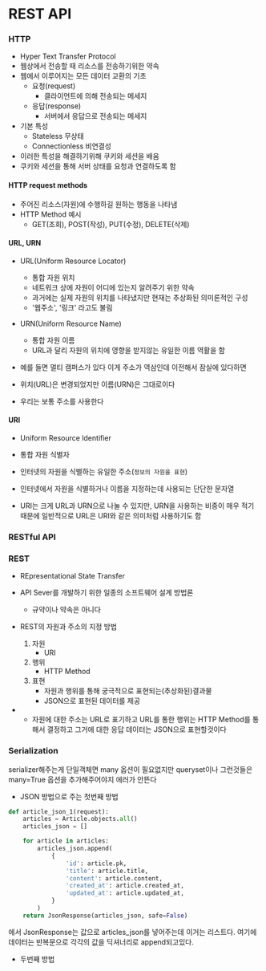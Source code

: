 # REST API

### HTTP

- Hyper Text Transfer Protocol
- 웹상에서 전송할 때 리소스를 전송하기위한 약속
- 웹에서 이루어지는 모든 데이터 교환의 기초
  - 요청(request)
    - 클라이언트에 의해 전송되는 메세지
  - 응답(response)
    - 서버에서 응답으로 전송되는 메세지
- 기본 특성
  - Stateless 무상태
  - Connectionless 비연결성
- 이러한 특성을 해결하기위해 쿠키와 세션을 배움
- 쿠키와 세션을 통해 서버 상태를 요청과 연결하도록 함



#### HTTP request methods

- 주어진 리소스(자원)에 수행하길 원하는 행동을 나타냄
- HTTP Method 예시
  - GET(조회), POST(작성), PUT(수정), DELETE(삭제)



#### URL, URN

- URL(Uniform Resource Locator)
  - 통합 자원 위치
  - 네트워크 상에 자원이 어디에 있는지 알려주기 위한 약속
  - 과거에는 실제 자원의 위치를 나타냈지만 현재는 추상화된 의미론적인 구성
  - '웹주소', '링크' 라고도 불림

- URN(Uniform Resource Name)
  - 통합 자원 이름
  - URL과 달리 자원의 위치에 영향을 받지않는 유일한 이름 역활을 함

- 예를 들면 멀티 캠퍼스가 있다 이게 주소가 역삼인데 이전해서 잠실에 있다하면
- 위치(URL)은 변경되었지만 이름(URN)은 그대로이다
- 우리는 보통 주소를 사용한다



#### URl

- Uniform Resource ldentifier
- 통합 자원 식별자
- 인터넷의 자원을 식별하는 유일한 주소(`정보의 자원을 표현`)
- 인터넷에서 자원을 식별하거나 이름을 지정하는데 사용되는 단단한 문자열



- URI는 크게 URL과 URN으로 나눌 수 있지만, URN을 사용하는 비중이 매우 적기 때문에 일반적으로 URL은 URI와 같은 의미처럼 사용하기도 함







###  RESTful API

### REST

- REpresentational State Transfer
- API Sever를 개발하기 위한 일종의 소프트웨어 설계 방법론
  - 규약이나 약속은 아니다



- REST의 자원과 주소의 지정 방법
  1. 자원
     - URI
  2. 행위
     - HTTP Method
  3. 표현
     - 자원과 행위를 통해 궁극적으로 표현되는(추상화된)결과물
     - JSON으로 표현된 데이터를 제공
- - 자원에 대한 주소는 URL로 표기하고 URL를 통한 행위는 HTTP Method를 통해서 결정하고 그거에 대한 응답 데이터는 JSON으로 표현할것이다



### Serialization

serializer해주는게 단일객체면 many 옵션이 필요없지만 queryset이나 그런것들은 many=True 옵션을 추가해주어야지 에러가 안뜬다



- JSON 방법으로 주는 첫번째 방법

```python
def article_json_1(request):
    articles = Article.objects.all()
    articles_json = []

    for article in articles:
        articles_json.append(
            {
                'id': article.pk,
                'title': article.title,
                'content': article.content,
                'created_at': article.created_at,
                'updated_at': article.updated_at,
            }
        )
    return JsonResponse(articles_json, safe=False)
```

에서 JsonResponse는 값으로 articles_json를 넣어주는데 이거는 리스트다. 여기에 데이터는 반복문으로 각각의 값을 딕셔너리로 append되고있다.



- 두번째 방법